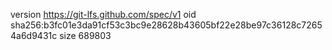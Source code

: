 version https://git-lfs.github.com/spec/v1
oid sha256:b3fc01e3da91cf53c3bc9e28628b43605bf22e28be97c36128c72654a6d9431c
size 689803
